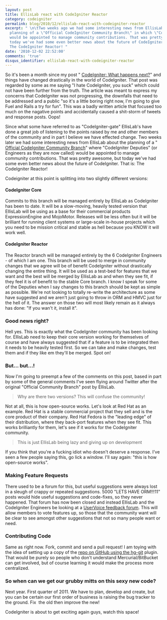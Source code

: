```yaml
---
layout: post
title: EllisLab react with CodeIgniter Reactor
category: codeigniter
permalink: blog/2010/12/ellislab-react-with-codeigniter-reactor
excerpt: " \n\tTwo weeks ago we had some interesting news from EllisLab about the
  planning of a \"Official CodeIgniter Community Branch\" in which \"CodeIgniter Deputies\"
  would be appointed to manage community contributions. That was pretty awesome, but
  today we've had some even better news about the future of CodeIgniter. That is:
  The CodeIgniter Reactor! "
date: '2010-12-02 22:52:00'
comments: 'true'
disqus_identifier: ellislab-react-with-codeigniter-reactor
---
```


So it's been a month since my post " [CodeIgniter: What happens next?](/blog/2010/10/what-happens-next)" and things have changed drastically in the world of CodeIgniter. That post was regarded by some as me saying "I hate CodeIgniter, you suck" which could not have been further from the truth. The article was meant to express my concerns that CodeIgniter was not progressing, the downfalls that need to be addressed and a public "so it's a little boring right now, I'm going to give Fuel and Rails a try for fun". This was a badly written article that focused too much on the nagative points and accidentally caused a shit-storm of tweets and response posts. Oops!

Since what some have referred to as "CodeIgniter-gate" EllisLab's have done a great job of listening to the points raised by me and other members of the community and in part I believe we have effected change. Two weeks later we had some interesting news from EllisLab about the planning of a " [Official CodeIgniter Community Branch](http://codeigniter.com/news/the_official_codeigniter_community_branch/)" where "CodeIgniter Deputies" (or Engineers as they are now called) would be appointed to manage community contributions. That was pretty awesome, but today we've had some even better news about the future of CodeIgniter. That is: The CodeIgniter Reactor!

Codeigniter at this point is splitting into two slightly different versions:

#### CodeIgniter Core

Commits to this branch will be managed entirely by EllisLab as CodeIgniter has been to date. It will be a slow-moving, heavily tested version that EllisLab will be using as a base for their commercial products ExpressionEngine and MojoMotor. Releases will be less often but it will be brilliant for running client systems or large-scale in-house projects which you need to be mission critical and stable as hell because you KNOW it will work well.

#### CodeIgniter Reactor

The Reactor branch will be managed entirely by the 6 CodeIgniter Engineers - of which I am one. This branch will be used to merge in community changes that we agree will be of benefit CodeIgniter without drastically changing the entire thing. It will be used as a test-bed for features that we want and the best will be merged by EllisLab as and when they see fit, if they feel it is of benefit to the stable Core branch. I know I speak for some of the Deputies when I say changes to this branch should be kept as simple as possible. We're not looking to totally re-write the architecture as some have suggested and we aren't just going to throw in ORM and HMVC just for the hell of it. The answer on those two will most likely remain as it always has done: "If you wan't it, install it".

### Good news right?

Hell yes. This is exactly what the CodeIgniter community has been looking for. EllisLab need to keep their core version working for themselves of course and have always suggested that if a feature is to be integrated then it needs to be heavily tested first. So we can take and make changes, test them and if they like em they'll be merged. Spot on!

### But... but...!

Now I'm going to preempt a few of the comments on this post, based in part by some of the general comments I've seen flying around Twitter after the original "Official Community Branch" post by EllisLab.

> Why are there two versions? This will confuse the community!

Not at all, this is how open-source works. Let's look at Red Hat as an example. Red Hat is a stable commercial project that they sell and is the core product of their company. Red Hat Fedora is the "leading edge" of their distribution, where they back-port features when they see fit. This works brilliantly for them, let's see if it works for the CodeIgniter community.

> This is just EllisLab being lazy and giving up on development

If you think that you're a fucking idiot who doesn't deserve a response. I've seen a few people saying this, go lick a window. I'll say again: "this is how open-source works".

### Making Feature Requests

There used to be a forum for this, but useful suggestions were always lost in a sleugh of crappy or repeated suggestions. 5000 "LETS HAVE ORM!!!11" posts would hide useful suggestions and code-fixes, so they never happened. That forum has now been closed and instead EllisLab and the CodeIgniter Engineers be looking at a [UserVoice feedback forum](http://codeigniter.uservoice.com/). This will allow members to vote features up, so those that the community want will be clear to see amongst other suggestions that not so many people want or need.

### Contributing Code

Same as right now. Fork, commit and send a pull request! I am toying with the idea of setting up a copy of the [repo on GitHub using the hg-git](news/2010/07/bitbucket-or-github) plugin. That would be purely so people who don't understand Mercurial/BitBucket can get involved, but of course learning it would make the process more centralized.

### So when can we get our grubby mitts on this sexy new code?

Next year. First quarter of 2011. We have to plan, develop and create, but you can be certain our first order of business is raising the bug tracker to the ground. Fix  the old then improve the new!

CodeIgniter is about to get exciting again guys, watch this space!

